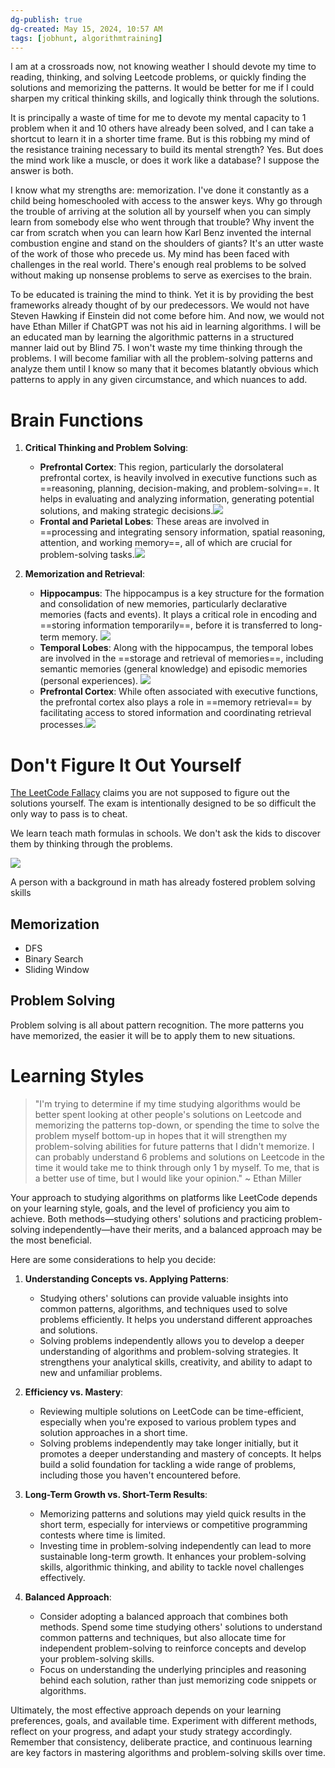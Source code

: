 ```yaml
---
dg-publish: true
dg-created: May 15, 2024, 10:57 AM
tags: [jobhunt, algorithmtraining]
---
```


I am at a crossroads now, not knowing weather I should devote my time to reading, thinking, and solving Leetcode problems, or quickly finding the solutions and memorizing the patterns. It would be better for me if I could sharpen my critical thinking skills, and logically think through the solutions.

It is principally a waste of time for me to devote my mental capacity to 1 problem when it and 10 others have already been solved, and I can take a shortcut to learn it in a shorter time frame. But is this robbing my mind of the resistance training necessary to build its mental strength? Yes. But does the mind work like a muscle, or does it work like a database? I suppose the answer is both.

I know what my strengths are: memorization. I've done it constantly as a child being homeschooled with access to the answer keys. Why go through the trouble of arriving at the solution all by yourself when you can simply learn from somebody else who went through that trouble? Why invent the car from scratch when you can learn how Karl Benz invented the internal combustion engine and stand on the shoulders of giants? It's an utter waste of the work of those who precede us. My mind has been faced with challenges in the real world. There's enough real problems to be solved without making up nonsense problems to serve as exercises to the brain.

To be educated is training the mind to think. Yet it is by providing the best frameworks already thought of by our predecessors. We would not have Steven Hawking if Einstein did not come before him. And now, we would not have Ethan Miller if ChatGPT was not his aid in learning algorithms. I will be an educated man by learning the algorithmic patterns in a structured manner laid out by Blind 75. I won't waste my time thinking through the problems. I will become familiar with all the problem-solving patterns and analyze them until I know so many that it becomes blatantly obvious which patterns to apply in any given circumstance, and which nuances to add.

# Brain Functions

1. **Critical Thinking and Problem Solving**:
    
    - **Prefrontal Cortex**: This region, particularly the dorsolateral prefrontal cortex, is heavily involved in executive functions such as ==reasoning, planning, decision-making, and problem-solving==. It helps in evaluating and analyzing information, generating potential solutions, and making strategic decisions.![](https://www.scilifelab.se/wp-content/uploads/2022/09/AdobeStock_51054222_brain_prefrontal_cortex.jpg)
    - **Frontal and Parietal Lobes**: These areas are involved in ==processing and integrating sensory information, spatial reasoning, attention, and working memory==, all of which are crucial for problem-solving tasks.![](https://media.istockphoto.com/id/136557249/photo/parietal-lobe-human-brain-in-x-ray-view.jpg?s=612x612&w=0&k=20&c=MHUAxlN6RjZdQpx8YcItJoP9H8Gvh0_C-BMlS0C13as=)

2. **Memorization and Retrieval**:
    
    - **Hippocampus**: The hippocampus is a key structure for the formation and consolidation of new memories, particularly declarative memories (facts and events). It plays a critical role in encoding and ==storing information temporarily==, before it is transferred to long-term memory. ![](https://d2jx2rerrg6sh3.cloudfront.net/image-handler/picture/2019/8/shutterstock_1292650672.jpg)
    - **Temporal Lobes**: Along with the hippocampus, the temporal lobes are involved in the ==storage and retrieval of memories==, including semantic memories (general knowledge) and episodic memories (personal experiences). ![](https://t3.ftcdn.net/jpg/06/68/77/60/360_F_668776077_KZcqKgHm0yJaHUUfJ4TKXJfcC8QBeZgS.jpg)
    - **Prefrontal Cortex**: While often associated with executive functions, the prefrontal cortex also plays a role in ==memory retrieval== by facilitating access to stored information and coordinating retrieval processes.![](https://www.scilifelab.se/wp-content/uploads/2022/09/AdobeStock_51054222_brain_prefrontal_cortex.jpg)

# Don't Figure It Out Yourself

[The LeetCode Fallacy](https://www.youtube.com/watch?v=2V7yPrxJ8Ck) claims you are not supposed to figure out the solutions yourself. The exam is  intentionally designed to be so difficult the only way to pass is to cheat.

We learn teach math formulas in schools. We don't ask the kids to discover them by thinking through the problems.

![](https://i.imgur.com/cKEFikd.png)

A person with a background in math has already fostered problem solving skills 

## Memorization

- DFS
- Binary Search
- Sliding Window

## Problem Solving

Problem solving is all about pattern recognition. The more patterns you have memorized, the easier it will be to apply them to new situations.

# Learning Styles

>"I'm trying to determine if my time studying algorithms would be better spent looking at other people's solutions on Leetcode and memorizing the patterns top-down, or spending the time to solve the problem myself bottom-up in hopes that it will strengthen my problem-solving abilities for future patterns that I didn't memorize. I can probably understand 6 problems and solutions on Leetcode in the time it would take me to think through only 1 by myself. To me, that is a better use of time, but I would like your opinion." ~ Ethan Miller

Your approach to studying algorithms on platforms like LeetCode depends on your learning style, goals, and the level of proficiency you aim to achieve. Both methods—studying others' solutions and practicing problem-solving independently—have their merits, and a balanced approach may be the most beneficial.

Here are some considerations to help you decide:

1. **Understanding Concepts vs. Applying Patterns**:
    
    - Studying others' solutions can provide valuable insights into common patterns, algorithms, and techniques used to solve problems efficiently. It helps you understand different approaches and solutions.
    - Solving problems independently allows you to develop a deeper understanding of algorithms and problem-solving strategies. It strengthens your analytical skills, creativity, and ability to adapt to new and unfamiliar problems.
2. **Efficiency vs. Mastery**:
    
    - Reviewing multiple solutions on LeetCode can be time-efficient, especially when you're exposed to various problem types and solution approaches in a short time.
    - Solving problems independently may take longer initially, but it promotes a deeper understanding and mastery of concepts. It helps build a solid foundation for tackling a wide range of problems, including those you haven't encountered before.
3. **Long-Term Growth vs. Short-Term Results**:
    
    - Memorizing patterns and solutions may yield quick results in the short term, especially for interviews or competitive programming contests where time is limited.
    - Investing time in problem-solving independently can lead to more sustainable long-term growth. It enhances your problem-solving skills, algorithmic thinking, and ability to tackle novel challenges effectively.
4. **Balanced Approach**:
    
    - Consider adopting a balanced approach that combines both methods. Spend some time studying others' solutions to understand common patterns and techniques, but also allocate time for independent problem-solving to reinforce concepts and develop your problem-solving skills.
    - Focus on understanding the underlying principles and reasoning behind each solution, rather than just memorizing code snippets or algorithms.

Ultimately, the most effective approach depends on your learning preferences, goals, and available time. Experiment with different methods, reflect on your progress, and adapt your study strategy accordingly. Remember that consistency, deliberate practice, and continuous learning are key factors in mastering algorithms and problem-solving skills over time.